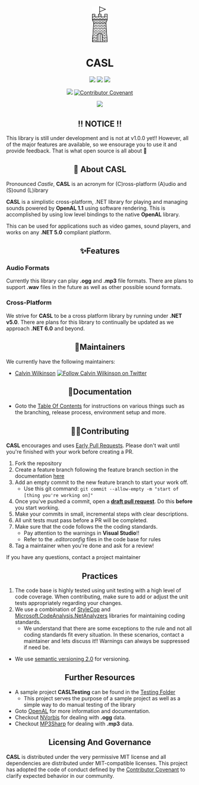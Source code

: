 <h1 align="center">
    <a href="#"><img align="center" src="./Documentation/Images/casl-logo.png" height="96"></a>
    <br />
</h1>

<h1 style="font-weight:bold" align="center">CASL</h1>

<div align="center">

![](https://img.shields.io/github/workflow/status/KinsonDigital/CASL/%F0%9F%9A%80Preview%20Release?label=QA%20Release%20%F0%9F%9A%80&logo=GitHub&style=plastic)
![](https://img.shields.io/github/workflow/status/KinsonDigital/CASL/%F0%9F%9A%80Preview%20Release?label=Preview%20Release%20%F0%9F%9A%80&logo=GitHub&style=plastic)
![](https://img.shields.io/github/workflow/status/KinsonDigital/CASL/%F0%9F%9A%80Production%20Release?label=Production%20Release%20%F0%9F%9A%80&logo=GitHub&style=plastic)

![](https://img.shields.io/codecov/c/github/KinsonDigital/CASL/master?label=Code%20Coverage&logo=CodeCov&style=plastic)
[![Contributor Covenant](https://img.shields.io/badge/Contributor%20Covenant-2.0-4baaaa.svg?style=plastic)](code_of_conduct.md)

![](https://img.shields.io/nuget/v/KinsonDigital.CASL?logo=nuget&style=plastic)

</div>

<h2 style="font-weight:bold" align="center" >!! NOTICE !!</h2>

This library is still under development and is not at v1.0.0 yet!!  However, all of the major features are available, so we ensourage you to use it and provide feedback.  That is what open source is all about 🥳 

<h2 style="font-weight:bold" align="center">📖 About CASL</h2>

Pronounced *Castle*, **CASL** is an acronym for (C)ross-platform (A)udio and (S)ound (L)ibrary

**CASL** is a simplistic cross-platform, .NET library for playing and managing sounds powered by **OpenAL 1.1** using software rendering.  This is accomplished by using low level bindings to the native **OpenAL** library.

This can be used for applications such as video games, sound players, and works on any **.NET 5.0** compliant platform.

<h2 style="font-weight:bold" align="center">✨Features</h2>

### Audio Formats

Currently this library can play **.ogg** and **.mp3** file formats.  There are plans to support **.wav** files in the future as well as other possible sound formats.

### Cross-Platform

We strive for **CASL** to be a cross platform library by running under **.NET v5.0**.  There are plans for this library to continually be updated as we approach **.NET 6.0** and beyond.


<h2 style="font-weight:bold" align="center">🔧Maintainers</h2>

We currently have the following maintainers:
- [Calvin Wilkinson](https://github.com/Perksey) [<img src="https://about.twitter.com/etc/designs/about2-twitter/public/img/favicon.ico" alt="Follow Calvin Wilkinson on Twitter" width="16" />](https://twitter.com/KDCoder)

<h2 style="font-weight:bold" align="center">📄Documentation</h2>

- Goto the [Table Of Contents](./Documentation/TableOfContents.md) for instructions on various things such as the branching, release process, environment setup and more.

<h2 style="font-weight:bold" align="center">🙏🏼Contributing</h2>

**CASL** encourages and uses [Early Pull Requests](https://medium.com/practical-blend/pull-request-first-f6bb667a9b6). Please don't wait until you're finished with your work before creating a PR.

1. Fork the repository
2. Create a feature branch following the feature branch section in the documentation [here](./Documentation/Branching.md)
3. Add an empty commit to the new feature branch to start your work off.
   - Use this git command: `git commit --allow-empty -m "start of [thing you're working on]"`
4. Once you've pushed a commit, open a [**draft pull request**](https://github.blog/2019-02-14-introducing-draft-pull-requests/). Do this **before** you start working.
5. Make your commits in small, incremental steps with clear descriptions.
6. All unit tests must pass before a PR will be completed.
7. Make sure that the code follows the the coding standards.
   - Pay attention to the warnings in **Visual Studio**!!
   - Refer to the *.editorconfig* files in the code base for rules
8. Tag a maintainer when you're done and ask for a review!

If you have any questions, contact a project maintainer

<h2 style="font-weight:bold" align="center">Practices</h2>

1. The code base is highly tested using unit testing with a high level of code coverage.  When contributing, make sure to add or adjust the unit tests appropriately regarding your changes.
2. We use a combination of [StyleCop](https://github.com/DotNetAnalyzers/StyleCopAnalyzers) and [Microsoft.CodeAnalysis.NetAnalyzers](https://github.com/dotnet/roslyn-analyzers) libraries for maintaining coding standards.
   - We understand that there are some exceptions to the rule and not all coding standards fit every situation.  In these scenarios, contact a maintainer and lets discuss it!!  Warnings can always be suppressed if need be.
- We use [semantic versioning 2.0](https://semver.org/) for versioning.

<h2 style="font-weight:bold" align="center">Further Resources</h2>

- A sample project **CASLTesting** can be found in the [Testing Folder](https://github.com/KinsonDigital/CASPL/tree/master/Testing/CASLTesting)
  - This project serves the purpose of a sample project as well as a simple way to do manual testing of the library
- Goto [OpenAL](https://www.openal.org/) for more information and documentation.
- Checkout [NVorbis](https://github.com/NVorbis/NVorbis) for dealing with **.ogg** data.
- Checkout [MP3Sharp](https://github.com/ZaneDubya/MP3Sharp) for dealing with **.mp3** data.

<h2 style="font-weight:bold" align="center">Licensing And Governance</h2>

**CASL** is distributed under the very permissive MIT license and all dependencies are distributed under MIT-compatible licenses.
This project has adopted the code of conduct defined by the [Contributor Covenant](http://contributor-covenant.org/) to clarify expected behavior in our community.
